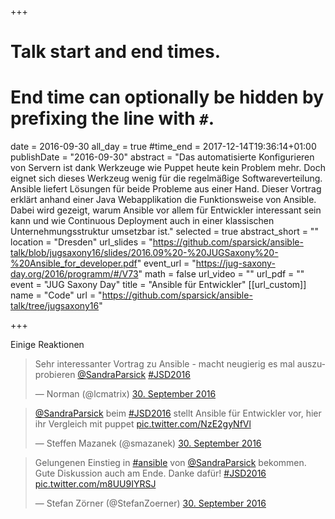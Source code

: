 +++
# Talk start and end times.
# End time can optionally be hidden by prefixing the line with `#`.
date = 2016-09-30
all_day = true
#time_end = 2017-12-14T19:36:14+01:00
publishDate = "2016-09-30"
abstract = "Das automatisierte Konfigurieren von Servern ist dank Werkzeuge wie Puppet heute kein Problem mehr. Doch eignet sich dieses Werkzeug wenig für die regelmäßige Softwareverteilung. Ansible liefert Lösungen für beide Probleme aus einer Hand. Dieser Vortrag erklärt anhand einer Java Webapplikation die Funktionsweise von Ansible. Dabei wird gezeigt, warum Ansible vor allem für Entwickler interessant sein kann und wie Continuous Deployment auch in einer klassischen Unternehmungsstruktur umsetzbar ist."
selected = true
abstract_short = ""
location = "Dresden"
url_slides = "https://github.com/sparsick/ansible-talk/blob/jugsaxony16/slides/2016.09%20-%20JUGSaxony%20-%20Ansible_for_developer.pdf"
event_url = "https://jug-saxony-day.org/2016/programm/#/V73"
math = false
url_video = ""
url_pdf = ""
event = "JUG Saxony Day"
title = "Ansible für Entwickler"
[[url_custom]]
name = "Code"
url = "https://github.com/sparsick/ansible-talk/tree/jugsaxony16"

+++

Einige Reaktionen

<blockquote class="twitter-tweet" data-lang="de"><p lang="de" dir="ltr">Sehr interessanter Vortrag zu Ansible - macht neugierig es mal auszuprobieren <a href="https://twitter.com/SandraParsick">@SandraParsick</a>  <a href="https://twitter.com/hashtag/JSD2016?src=hash">#JSD2016</a></p>&mdash; Norman (@lcmatrix) <a href="https://twitter.com/lcmatrix/status/781832604790231040">30. September 2016</a></blockquote>
<script async src="//platform.twitter.com/widgets.js" charset="utf-8"></script>

<blockquote class="twitter-tweet" data-lang="de"><p lang="de" dir="ltr"><a href="https://twitter.com/SandraParsick">@SandraParsick</a>  beim <a href="https://twitter.com/hashtag/JSD2016?src=hash">#JSD2016</a> stellt Ansible für Entwickler vor, hier ihr Vergleich mit puppet <a href="https://t.co/NzE2gyNfVl">pic.twitter.com/NzE2gyNfVl</a></p>&mdash; Steffen Mazanek (@smazanek) <a href="https://twitter.com/smazanek/status/781831628138147840">30. September 2016</a></blockquote>
<script async src="//platform.twitter.com/widgets.js" charset="utf-8"></script>

<blockquote class="twitter-tweet" data-lang="de"><p lang="de" dir="ltr">Gelungenen Einstieg in <a href="https://twitter.com/hashtag/ansible?src=hash">#ansible</a> von <a href="https://twitter.com/SandraParsick">@SandraParsick</a> bekommen. Gute Diskussion auch am Ende. Danke dafür! <a href="https://twitter.com/hashtag/JSD2016?src=hash">#JSD2016</a> <a href="https://t.co/m8UU9IYRSJ">pic.twitter.com/m8UU9IYRSJ</a></p>&mdash; Stefan Zörner (@StefanZoerner) <a href="https://twitter.com/StefanZoerner/status/781833260007583744">30. September 2016</a></blockquote>
<script async src="//platform.twitter.com/widgets.js" charset="utf-8"></script>
